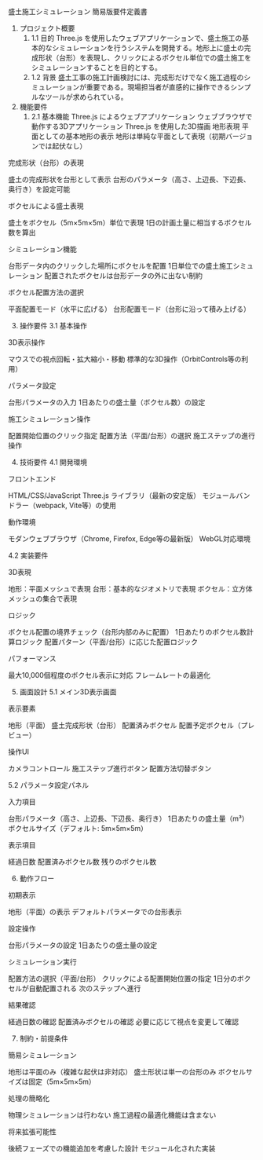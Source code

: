 盛土施工シミュレーション 簡易版要件定義書

1. プロジェクト概要
	1. 1.1 目的 Three.js を使用したウェブアプリケーションで、盛土施工の基本的なシミュレーションを行うシステムを開発する。地形上に盛土の完成形状（台形）を表現し、クリックによるボクセル単位での盛土施工をシミュレーションすることを目的とする。
	2. 1.2 背景 盛土工事の施工計画検討には、完成形だけでなく施工過程のシミュレーションが重要である。現場担当者が直感的に操作できるシンプルなツールが求められている。
2. 機能要件 
	1. 2.1 基本機能
		Three.js によるウェブアプリケーション
		ウェブブラウザで動作する3Dアプリケーション Three.js を使用した3D描画
		地形表現
		平面としての基本地形の表示 地形は単純な平面として表現（初期バージョンでは起伏なし）

完成形状（台形）の表現

盛土の完成形状を台形として表示 台形のパラメータ（高さ、上辺長、下辺長、奥行き）を設定可能

ボクセルによる盛土表現

盛土をボクセル（5m×5m×5m）単位で表現 1日の計画土量に相当するボクセル数を算出

シミュレーション機能

台形データ内のクリックした場所にボクセルを配置 1日単位での盛土施工シミュレーション 配置されたボクセルは台形データの外に出ない制約

ボクセル配置方法の選択

平面配置モード（水平に広げる） 台形配置モード（台形に沿って積み上げる）

3. 操作要件 3.1 基本操作

3D表示操作

マウスでの視点回転・拡大縮小・移動 標準的な3D操作（OrbitControls等の利用）

パラメータ設定

台形パラメータの入力 1日あたりの盛土量（ボクセル数）の設定

施工シミュレーション操作

配置開始位置のクリック指定 配置方法（平面/台形）の選択 施工ステップの進行操作

4. 技術要件 4.1 開発環境

フロントエンド

HTML/CSS/JavaScript Three.js ライブラリ（最新の安定版） モジュールバンドラー（webpack, Vite等）の使用

動作環境

モダンウェブブラウザ（Chrome, Firefox, Edge等の最新版） WebGL対応環境

4.2 実装要件

3D表現

地形：平面メッシュで表現 台形：基本的なジオメトリで表現 ボクセル：立方体メッシュの集合で表現

ロジック

ボクセル配置の境界チェック（台形内部のみに配置） 1日あたりのボクセル数計算ロジック 配置パターン（平面/台形）に応じた配置ロジック

パフォーマンス

最大10,000個程度のボクセル表示に対応 フレームレートの最適化

5. 画面設計 5.1 メイン3D表示画面

表示要素

地形（平面） 盛土完成形状（台形） 配置済みボクセル 配置予定ボクセル（プレビュー）

操作UI

カメラコントロール 施工ステップ進行ボタン 配置方法切替ボタン

5.2 パラメータ設定パネル

入力項目

台形パラメータ（高さ、上辺長、下辺長、奥行き） 1日あたりの盛土量（m³） ボクセルサイズ（デフォルト: 5m×5m×5m）

表示項目

経過日数 配置済みボクセル数 残りのボクセル数

6. 動作フロー

初期表示

地形（平面）の表示 デフォルトパラメータでの台形表示

設定操作

台形パラメータの設定 1日あたりの盛土量の設定

シミュレーション実行

配置方法の選択（平面/台形） クリックによる配置開始位置の指定 1日分のボクセルが自動配置される 次のステップへ進行

結果確認

経過日数の確認 配置済みボクセルの確認 必要に応じて視点を変更して確認

7. 制約・前提条件

簡易シミュレーション

地形は平面のみ（複雑な起伏は非対応） 盛土形状は単一の台形のみ ボクセルサイズは固定（5m×5m×5m）

処理の簡略化

物理シミュレーションは行わない 施工過程の最適化機能は含まない

将来拡張可能性

後続フェーズでの機能追加を考慮した設計 モジュール化された実装